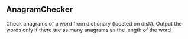 ## AnagramChecker

Check anagrams of a word from dictionary (located on disk).
Output the words only if there are as many anagrams as the length of the word



